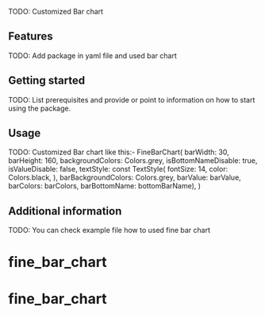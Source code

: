 <!-- 
This README describes the package. If you publish this package to pub.dev,
this README's contents appear on the landing page for your package.

For information about how to write a good package README, see the guide for
[writing package pages](https://dart.dev/guides/libraries/writing-package-pages). 

For general information about developing packages, see the Dart guide for
[creating packages](https://dart.dev/guides/libraries/create-library-packages)
and the Flutter guide for
[developing packages and plugins](https://flutter.dev/developing-packages). 
-->

TODO: Customized Bar chart

## Features
TODO: Add package in yaml file and used bar chart




## Getting started

TODO: List prerequisites and provide or point to information on how to
start using the package.

## Usage

TODO: Customized Bar chart
like this:- FineBarChart(
          barWidth: 30,
          barHeight: 160,
          backgroundColors: Colors.grey,
          isBottomNameDisable: true,
          isValueDisable: false,
          textStyle: const TextStyle(
            fontSize: 14,
            color: Colors.black,
          ),
          barBackgroundColors: Colors.grey,
          barValue: barValue,
          barColors: barColors,
          barBottomName: bottomBarName),
    )




## Additional information

TODO: You can check example file how to used fine bar chart

# fine_bar_chart
# fine_bar_chart
